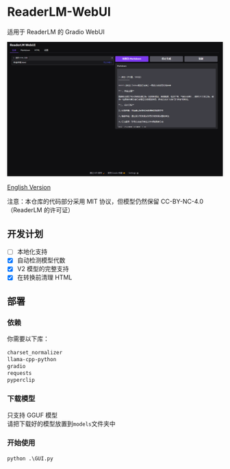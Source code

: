# ReaderLM-WebUI

适用于 ReaderLM 的 Gradio WebUI

![img.png](img.png)

[English Version](README-en.md)

注意：本仓库的代码部分采用 MIT 协议，但模型仍然保留 CC-BY-NC-4.0 （ReaderLM 的许可证）

## 开发计划

- [ ] 本地化支持
- [x] 自动检测模型代数
- [x] V2 模型的完整支持
- [x] 在转换前清理 HTML

## 部署

### 依赖

你需要以下库：

```text
charset_normalizer
llama-cpp-python
gradio
requests
pyperclip
```

### 下载模型

只支持 GGUF 模型  
请把下载好的模型放置到`models`文件夹中

### 开始使用

```commandline
python .\GUI.py
```
